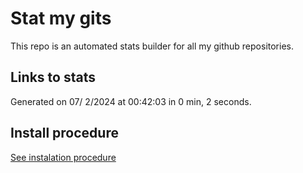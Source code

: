 # Stat my gits

This repo is an automated stats builder for all my github repositories.

## Links to stats


Generated on 07/ 2/2024 at 00:42:03 in 0 min, 2 seconds.

## Install procedure

[See instalation procedure](./src/install.md)
